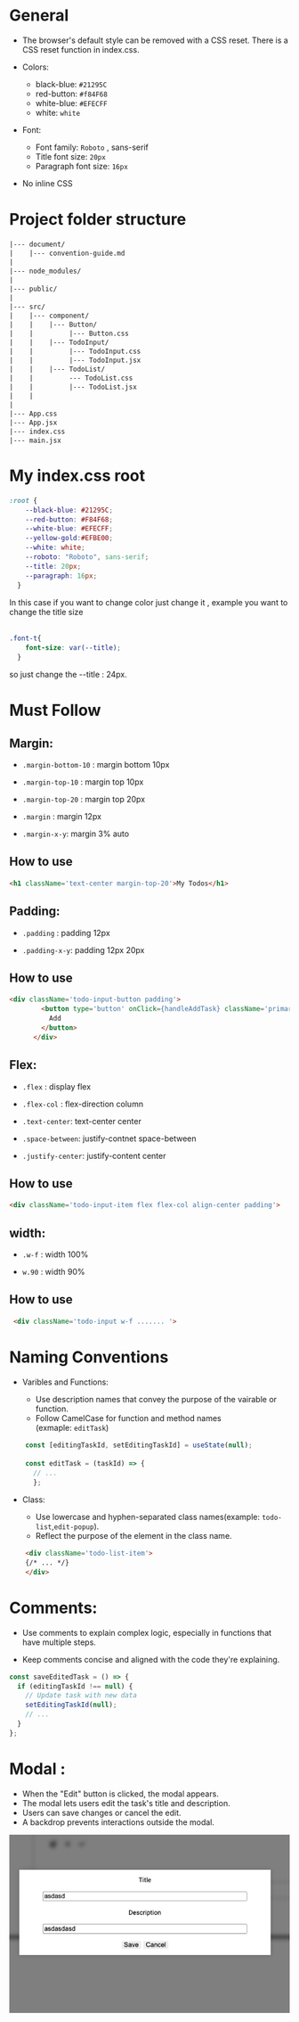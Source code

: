 # General
-  The browser's default style can be removed with a CSS reset. There is a CSS reset function in index.css.

- Colors:

  - black-blue: `#21295C`
  - red-button: `#f84F68`
  - white-blue: `#EFECFF`
  - white: `white`

- Font:

  - Font family: `Roboto` , sans-serif
  - Title font size: `20px`
  - Paragraph font size: `16px`

- No inline CSS
# Project folder structure

```
|--- document/
|    |--- convention-guide.md
|
|--- node_modules/
|
|--- public/
|
|--- src/
|    |--- component/
|    |    |--- Button/
|    |         |--- Button.css
|    |    |--- TodoInput/
|    |         |--- TodoInput.css
|    |         |--- TodoInput.jsx
|    |    |--- TodoList/
|    |         --- TodoList.css
|    |         |--- TodoList.jsx
|    |
|
|--- App.css
|--- App.jsx
|--- index.css
|--- main.jsx

```
# My index.css root
```css
:root {
    --black-blue: #21295C;
    --red-button: #F84F68;
    --white-blue: #EFECFF;
    --yellow-gold:#EFBE00;
    --white: white;
    --roboto: "Roboto", sans-serif;
    --title: 20px;
    --paragraph: 16px;
  }
```
In this case if you want to change color just change it , example you want to change the title size 

```css

.font-t{
    font-size: var(--title);
  }

```
so just change the --title : 24px.

# Must Follow

##  Margin:
  
  -  `.margin-bottom-10` :  margin bottom 10px

  - `.margin-top-10` :  margin top 10px
  
  - `.margin-top-20` :  margin top 20px

  - `.margin` :  margin 12px

  - `.margin-x-y`:  margin 3% auto

## How to use

```html
<h1 className='text-center margin-top-20'>My Todos</h1>
```

## Padding:

  - `.padding` :  padding 12px

  - `.padding-x-y`:  padding 12px 20px

## How to use

```html
<div className='todo-input-button padding'>
        <button type='button' onClick={handleAddTask} className='primarybtn'>
          Add 
        </button>
      </div>
```
## Flex:

 - `.flex` :  display flex

 - `.flex-col` :  flex-direction column

 - `.text-center`:  text-center center

 - `.space-between`:  justify-contnet space-between

 - `.justify-center`: justify-content center

## How to use

```html
<div className='todo-input-item flex flex-col align-center padding'>
```

## width:

 - `.w-f` : width 100%

 - `w.90` : width 90%

## How to use

```html
 <div className='todo-input w-f ....... '>
```


# Naming Conventions
 
 - Varibles and Functions:
   
   - Use description names that convey the purpose of the vairable or function.
   - Follow CamelCase for function and method names   
  (exmaple: `editTask`)
  ```jsx
      const [editingTaskId, setEditingTaskId] = useState(null);

      const editTask = (taskId) => {
        // ...
        };  
  ```
- Class:

  - Use lowercase and hyphen-separated class names(example: `todo-list`,`edit-popup`).
  - Reflect the purpose of the element in the class name.
```html
    <div className='todo-list-item'>
    {/* ... */}
    </div>
```

# Comments:

- Use comments to explain complex logic, especially in functions that have multiple steps.

- Keep comments concise and aligned with the code they're explaining.

``` jsx
const saveEditedTask = () => {
  if (editingTaskId !== null) {
    // Update task with new data
    setEditingTaskId(null);
    // ...
  }
};
```



# Modal :

- When the "Edit" button is clicked, the modal appears.
- The modal lets users edit the task's title and description.
- Users can save changes or cancel the edit.
- A backdrop prevents interactions outside the modal.

![pop-card](/src/assets/Edit-pop-up.png)
